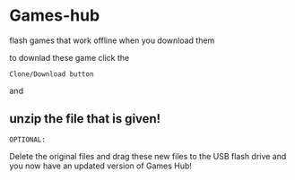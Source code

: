 # Games-hub
flash games that work offline when you download them

to downlad these game click the 

`Clone/Download button` 

and 

## unzip the file that is given!

`OPTIONAL:` 

Delete the original files and drag these new files to the USB flash drive and you now have an updated version of Games Hub!
